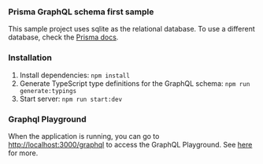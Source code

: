 ### Prisma GraphQL schema first sample

This sample project uses sqlite as the relational database. To use a different database, check the [Prisma docs](https://www.prisma.io/docs/getting-started).

### Installation

1. Install dependencies: `npm install`
2. Generate TypeScript type definitions for the GraphQL schema: `npm run generate:typings`
3. Start server: `npm run start:dev`

### Graphql Playground

When the application is running, you can go to [http://localhost:3000/graphql](http://localhost:3000/graphql) to access the GraphQL Playground.  See [here](https://docs.nestjs.com/graphql/quick-start#playground) for more.
